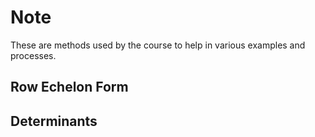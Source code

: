 # Note

These are methods used by the course to help in various examples and processes.

## Row Echelon Form

## Determinants
